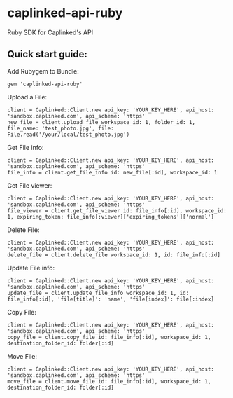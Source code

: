 # caplinked-api-ruby

Ruby SDK for Caplinked's API


## Quick start guide:

Add Rubygem to Bundle:

```
gem 'caplinked-api-ruby'
```

Upload a File:

```
client = Caplinked::Client.new api_key: 'YOUR_KEY_HERE', api_host: 'sandbox.caplinked.com', api_scheme: 'https'
new_file = client.upload_file workspace_id: 1, folder_id: 1, file_name: 'test_photo.jpg', file: File.read('/your/local/test_photo.jpg')
```

Get File info:

```
client = Caplinked::Client.new api_key: 'YOUR_KEY_HERE', api_host: 'sandbox.caplinked.com', api_scheme: 'https'
file_info = client.get_file_info id: new_file[:id], workspace_id: 1
```

Get File viewer:

```
client = Caplinked::Client.new api_key: 'YOUR_KEY_HERE', api_host: 'sandbox.caplinked.com', api_scheme: 'https'
file_viewer = client.get_file_viewer id: file_info[:id], workspace_id: 1, expiring_token: file_info[:viewer]['expiring_tokens']['normal']
```

Delete File:

```
client = Caplinked::Client.new api_key: 'YOUR_KEY_HERE', api_host: 'sandbox.caplinked.com', api_scheme: 'https'
delete_file = client.delete_file workspace_id: 1, id: file_info[:id]
```

Update File info:

```
client = Caplinked::Client.new api_key: 'YOUR_KEY_HERE', api_host: 'sandbox.caplinked.com', api_scheme: 'https'
update_file = client.update_file_info workspace_id: 1, id: file_info[:id], 'file[title]': 'name', 'file[index]': file[:index]
```

Copy File:

```
client = Caplinked::Client.new api_key: 'YOUR_KEY_HERE', api_host: 'sandbox.caplinked.com', api_scheme: 'https'
copy_file = client.copy_file id: file_info[:id], workspace_id: 1, destination_folder_id: folder[:id]
```

Move File:

```
client = Caplinked::Client.new api_key: 'YOUR_KEY_HERE', api_host: 'sandbox.caplinked.com', api_scheme: 'https'
move_file = client.move_file id: file_info[:id], workspace_id: 1, destination_folder_id: folder[:id]
```
